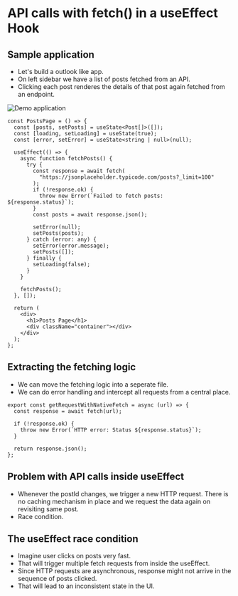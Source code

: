 # API calls with fetch() in a useEffect Hook

## Sample application

- Let's build a outlook like app.
- On left sidebar we have a list of posts fetched from an API.
- Clicking each post renderes the details of that post again fetched from an endpoint.

![Demo application](https://blog.logrocket.com/wp-content/uploads/2024/03/fetching-posts-demo.gif)

```tsx
const PostsPage = () => {
  const [posts, setPosts] = useState<Post[]>([]);
  const [loading, setLoading] = useState(true);
  const [error, setError] = useState<string | null>(null);

  useEffect(() => {
    async function fetchPosts() {
      try {
        const response = await fetch(
          "https://jsonplaceholder.typicode.com/posts?_limit=100"
        );
        if (!response.ok) {
          throw new Error(`Failed to fetch posts: ${response.status}`);
        }
        const posts = await response.json();

        setError(null);
        setPosts(posts);
      } catch (error: any) {
        setError(error.message);
        setPosts([]);
      } finally {
        setLoading(false);
      }
    }

    fetchPosts();
  }, []);

  return (
    <div>
      <h1>Posts Page</h1>
      <div className="container"></div>
    </div>
  );
};
```

## Extracting the fetching logic

- We can move the fetching logic into a seperate file.
- We can do error handling and intercept all requests from a central place.

```tsx
export const getRequestWithNativeFetch = async (url) => {
  const response = await fetch(url);

  if (!response.ok) {
    throw new Error(`HTTP error: Status ${response.status}`);
  }

  return response.json();
};
```

## Problem with API calls inside useEffect

- Whenever the postId changes, we trigger a new HTTP request. There is no caching mechanism in place and we request the data again on revisiting same post.
- Race condition.


## The useEffect race condition

- Imagine user clicks on posts very fast.
- That will trigger multiple fetch requests from inside the useEffect.
- Since HTTP requests are asynchronous, response might not arrive in the sequence of posts clicked.
- That will lead to an inconsistent state in the UI.
